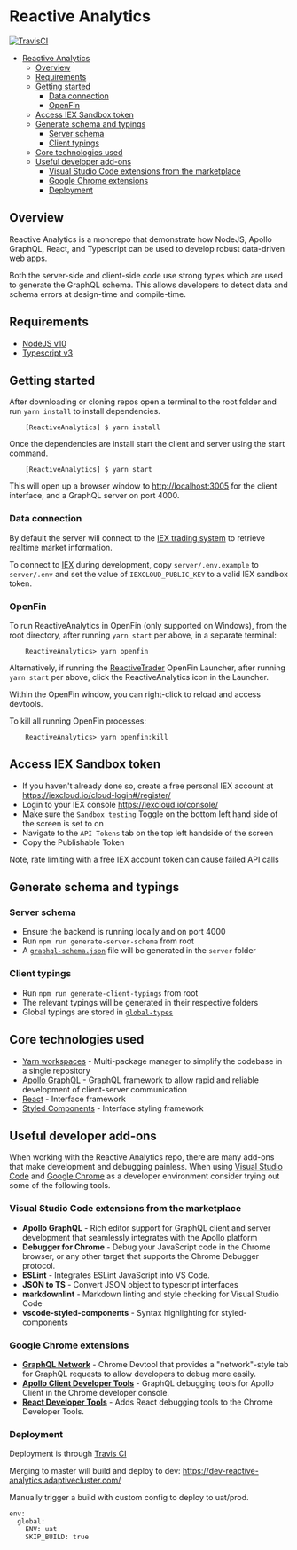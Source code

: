 # Reactive Analytics

[![TravisCI](https://travis-ci.com/AdaptiveConsulting/ReactiveAnalytics.svg?token=pzX2rmLCXdpByY5gqVfu&branch=develop)](https://travis-ci.com/github/AdaptiveConsulting/ReactiveAnalytics)

- [Reactive Analytics](#reactive-analytics)
  - [Overview](#overview)
  - [Requirements](#requirements)
  - [Getting started](#getting-started)
    - [Data connection](#data-connection)
    - [OpenFin](#openfin)
  - [Access IEX Sandbox token](#access-iex-sandbox-token)
  - [Generate schema and typings](#generate-schema-and-typings)
    - [Server schema](#server-schema)
    - [Client typings](#client-typings)
  - [Core technologies used](#core-technologies-used)
  - [Useful developer add-ons](#useful-developer-add-ons)
    - [Visual Studio Code extensions from the marketplace](#visual-studio-code-extensions-from-the-marketplace)
    - [Google Chrome extensions](#google-chrome-extensions)
    - [Deployment](#deployment)

## Overview

Reactive Analytics is a monorepo that demonstrate how NodeJS, Apollo GraphQL, React, and Typescript can be used to develop robust data-driven web apps.

Both the server-side and client-side code use strong types which are used to generate the GraphQL schema. This allows developers to detect data and schema errors at design-time and compile-time.

## Requirements

- [NodeJS v10](https://nodejs.org/en/download/)
- [Typescript v3](https://www.npmjs.com/package/typescript)

## Getting started

After downloading or cloning repos open a terminal to the root folder and run `yarn install` to install dependencies.

        [ReactiveAnalytics] $ yarn install

Once the dependencies are install start the client and server using the start command.

        [ReactiveAnalytics] $ yarn start

This will open up a browser window to [http://localhost:3005](http://localhost:3005) for the client interface, and a GraphQL server on port 4000.

### Data connection

By default the server will connect to the [IEX trading system](https://iexcloud.io/) to retrieve realtime market information.

To connect to [IEX](https://iexcloud.io/) during development, copy `server/.env.example` to `server/.env` and set the value of `IEXCLOUD_PUBLIC_KEY` to a valid IEX sandbox token.

### OpenFin

To run ReactiveAnalytics in OpenFin (only supported on Windows), from the root directory, after running `yarn start` per above, in a separate terminal:

        ReactiveAnalytics> yarn openfin

Alternatively, if running the [ReactiveTrader](/AdaptiveConsulting/ReactiveTraderCloud) OpenFin Launcher, after running `yarn start` per above, click the ReactiveAnalytics icon in the Launcher.

Within the OpenFin window, you can right-click to reload and access devtools.

To kill all running OpenFin processes:

        ReactiveAnalytics> yarn openfin:kill

## Access IEX Sandbox token

- If you haven't already done so, create a free personal IEX account at https://iexcloud.io/cloud-login#/register/
- Login to your IEX console https://iexcloud.io/console/
- Make sure the `Sandbox testing` Toggle on the bottom left hand side of the screen is set to on
- Navigate to the `API Tokens` tab on the top left handside of the screen
- Copy the Publishable Token

Note, rate limiting with a free IEX account token can cause failed API calls

## Generate schema and typings

### Server schema

- Ensure the backend is running locally and on port 4000
- Run `npm run generate-server-schema` from root
- A [`graphql-schema.json`](server/graphql-schema.json) file will be generated in the `server` folder

### Client typings

- Run `npm run generate-client-typings` from root
- The relevant typings will be generated in their respective folders
- Global typings are stored in [`global-types`](client/src/containers/global-types)

## Core technologies used

- [Yarn workspaces](https://classic.yarnpkg.com/en/docs/workspaces/) - Multi-package manager to simplify the codebase in a single repository
- [Apollo GraphQL](https://www.apollographql.com/) - GraphQL framework to allow rapid and reliable development of client-server communication
- [React](https://reactjs.org/) - Interface framework
- [Styled Components](https://www.styled-components.com/) - Interface styling framework

## Useful developer add-ons

When working with the Reactive Analytics repo, there are many add-ons that make development and debugging painless. When using [Visual Studio Code](https://code.visualstudio.com/) and [Google Chrome](https://www.google.com/chrome/) as a developer environment consider trying out some of the following tools.

### Visual Studio Code extensions from the marketplace

- **Apollo GraphQL** - Rich editor support for GraphQL client and server development that seamlessly integrates with the Apollo platform
- **Debugger for Chrome** - Debug your JavaScript code in the Chrome browser, or any other target that supports the Chrome Debugger protocol.
- **ESLint** - Integrates ESLint JavaScript into VS Code.
- **JSON to TS** - Convert JSON object to typescript interfaces
- **markdownlint** - Markdown linting and style checking for Visual Studio Code
- **vscode-styled-components** - Syntax highlighting for styled-components

### Google Chrome extensions

- [**GraphQL Network**](https://github.com/Ghirro/graphql-network) - Chrome Devtool that provides a "network"-style tab for GraphQL requests to allow developers to debug more easily.
- [**Apollo Client Developer Tools**](https://github.com/apollographql/apollo-client-devtools) - GraphQL debugging tools for Apollo Client in the Chrome developer console.
- [**React Developer Tools**](https://github.com/facebook/react-devtools) - Adds React debugging tools to the Chrome Developer Tools.

### Deployment

Deployment is through [Travis CI](https://app.travis-ci.com/github/AdaptiveConsulting/ReactiveAnalytics)

Merging to master will build and deploy to dev: https://dev-reactive-analytics.adaptivecluster.com/

Manually trigger a build with custom config to deploy to uat/prod.

```
env:
  global:
    ENV: uat
    SKIP_BUILD: true
```
